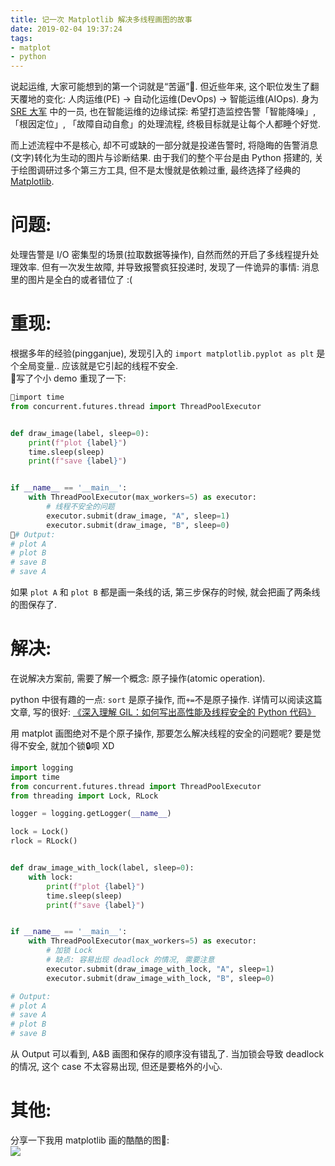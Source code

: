 ```yaml
---
title: 记一次 Matplotlib 解决多线程画图的故事
date: 2019-02-04 19:37:24
tags:
- matplot
- python
---
```


说起运维, 大家可能想到的第一个词就是“苦逼”🤔. 但近些年来, 这个职位发生了翻天覆地的变化: 人肉运维(PE) → 自动化运维(DevOps) → 智能运维(AIOps). 身为 [SRE 大军](/blog/20180403/impressions-of-google-sre/) 中的一员, 也在智能运维的边缘试探: 希望打造监控告警「智能降噪」, 「根因定位」, 「故障自动自愈」的处理流程, 终极目标就是让每个人都睡个好觉.    

而上述流程中不是核心, 却不可或缺的一部分就是投递告警时, 将隐晦的告警消息(文字)转化为生动的图片与诊断结果. 由于我们的整个平台是由 Python 搭建的, 关于绘图调研过多个第三方工具, 但不是太慢就是依赖过重, 最终选择了经典的 [Matplotlib](https://matplotlib.org/).


<!--more-->


# 问题:
处理告警是 I/O 密集型的场景(拉取数据等操作), 自然而然的开启了多线程提升处理效率. 但有一次发生故障, 并导致报警疯狂投递时, 发现了一件诡异的事情: 消息里的图片是全白的或者错位了 :(

# 重现:
根据多年的经验(pingganjue), 发现引入的 `import matplotlib.pyplot as plt` 是个全局变量.. 应该就是它引起的线程不安全.    
写了个小 demo 重现了一下:    
```python
import time
from concurrent.futures.thread import ThreadPoolExecutor


def draw_image(label, sleep=0):
    print(f"plot {label}")
    time.sleep(sleep)
    print(f"save {label}")


if __name__ == '__main__':
    with ThreadPoolExecutor(max_workers=5) as executor:
        # 线程不安全的问题
        executor.submit(draw_image, "A", sleep=1)
        executor.submit(draw_image, "B", sleep=0)
# Output:
# plot A
# plot B
# save B
# save A
```
如果 `plot A` 和 `plot B` 都是画一条线的话, 第三步保存的时候, 就会把画了两条线的图保存了.   

# 解决:
在说解决方案前, 需要了解一个概念: 原子操作(atomic operation). 

python 中很有趣的一点: `sort` 是原子操作, 而`+=`不是原子操作. 详情可以阅读这篇文章, 写的很好: [《深入理解 GIL：如何写出高性能及线程安全的 Python 代码》](http://python.jobbole.com/87743/)    

用 matplot 画图绝对不是个原子操作, 那要怎么解决线程的安全的问题呢? 要是觉得不安全, 就加个锁🔒呗 XD 
```python
import logging
import time
from concurrent.futures.thread import ThreadPoolExecutor
from threading import Lock, RLock

logger = logging.getLogger(__name__)

lock = Lock()
rlock = RLock()


def draw_image_with_lock(label, sleep=0):
    with lock:
        print(f"plot {label}")
        time.sleep(sleep)
        print(f"save {label}")


if __name__ == '__main__':
    with ThreadPoolExecutor(max_workers=5) as executor:
        # 加锁 Lock
        # 缺点: 容易出现 deadlock 的情况, 需要注意
        executor.submit(draw_image_with_lock, "A", sleep=1)
        executor.submit(draw_image_with_lock, "B", sleep=0)

# Output: 
# plot A
# save A
# plot B
# save B
```

从 Output 可以看到, A&B 画图和保存的顺序没有错乱了. 当加锁会导致 deadlock 的情况, 这个 case 不太容易出现, 但还是要格外的小心.    


# 其他:
分享一下我用 matplotlib 画的酷酷的图💪:    
![](/images/blog/190204_matplot_thread_safing/15492804797787.jpg)


